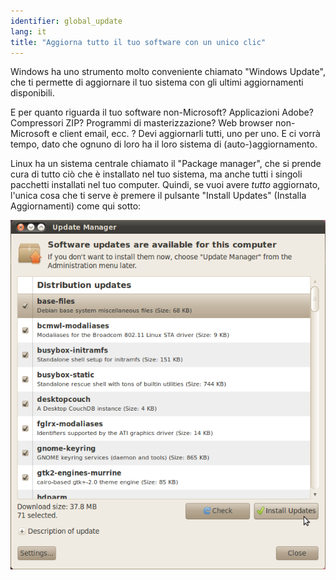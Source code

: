 ```yaml
---
identifier: global_update
lang: it
title: "Aggiorna tutto il tuo software con un unico clic"
---
```


Windows ha uno strumento molto conveniente chiamato "Windows Update", che 
ti permette di aggiornare il tuo sistema con gli ultimi aggiornamenti disponibili.

E per quanto riguarda il tuo software non-Microsoft? Applicazioni Adobe? 
Compressori ZIP? Programmi di masterizzazione? Web browser non-Microsoft e 
client email, ecc. ? Devi aggiornarli tutti, uno per uno. E ci vorrà tempo, 
dato che ognuno di loro ha il loro sistema di (auto-)aggiornamento.

Linux ha un sistema centrale chiamato il "Package manager", che si 
prende cura di tutto ciò che è installato nel tuo sistema, ma anche tutti 
i singoli pacchetti installati nel tuo computer. Quindi, se vuoi avere 
<i>tutto</i> aggiornato, l'unica cosa che ti serve è premere il pulsante 
"Install Updates" (Installa Aggiornamenti) come qui sotto:

<img src="/img/global_update.png" />




